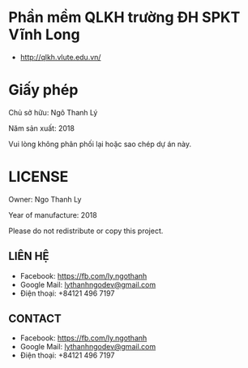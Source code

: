 # Phần mềm QLKH trường ĐH SPKT Vĩnh Long
- http://qlkh.vlute.edu.vn/

# Giấy phép #
Chủ sở hữu: Ngô Thanh Lý

Năm sản xuất: 2018

Vui lòng không phân phối lại hoặc sao chép dự án này.

# LICENSE #
Owner: Ngo Thanh Ly

Year of manufacture: 2018

Please do not redistribute or copy this project.

## LIÊN HỆ ##
- Facebook: https://fb.com/ly.ngothanh
- Google Mail: lythanhngodev@gmail.com
- Điện thoại: +84121 496 7197

## CONTACT ##
- Facebook: https://fb.com/ly.ngothanh
- Google Mail: lythanhngodev@gmail.com
- Điện thoại: +84121 496 7197
